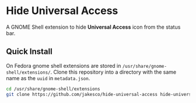 # Hide Universal Access

A GNOME Shell extension to hide **Universal Access** icon from the status bar.

## Quick Install

On Fedora gnome shell extensions are stored in `/usr/share/gnome-shell/extensions/`. Clone this repository into a directory with the same name as the `uuid` in `metadata.json`.

```bash
cd /usr/share/gnome-shell/extensions
git clone https://github.com/jakesco/hide-universal-access hide-universal-access@akiirui.github.io
```
